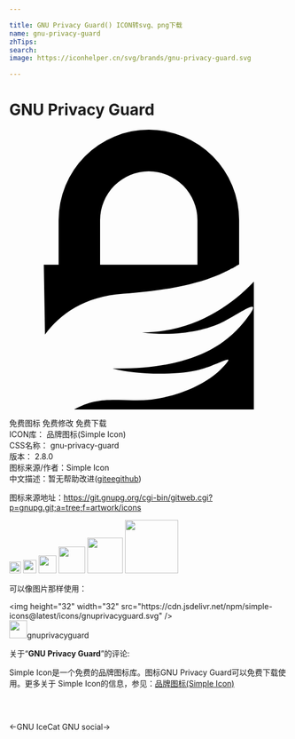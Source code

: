 ```yaml
---

title: GNU Privacy Guard() ICON转svg、png下载
name: gnu-privacy-guard
zhTips: 
search: 
image: https://iconhelper.cn/svg/brands/gnu-privacy-guard.svg

---
```


# GNU Privacy Guard  <small style="font-size: 60%;font-weight: 100"></small>

<div id="svg" class="svg-wrap">
<svg role="img" viewBox="0 0 24 24" xmlns="http://www.w3.org/2000/svg"><title>GNU Privacy Guard icon</title><path d="M2.968 11.583h1.274v-3.82A7.76 7.76 0 0 1 12.005 0a7.76 7.76 0 0 1 7.762 7.763v3.783c-.018.01-.037.028-.056.037l-.01.01-.008.009h-.01l-.01.01-.009.009H19.636l-.018.018h-.02l-.018.01h-.01l-.009.01-.009.009h-.01l-.009.009-.009.01-.01.009-.009.009-.028.019-.019.01-.028.018-.018.01-.02.009-.027.018-.019.01-.01.009-.027.019-.02.01-.046.027-.019.01-.018.009-.02.01h-.008l-.057.027h-.019c-.018.01-.037.02-.065.038h-.01l-.009.01-.028.018-.018.01-.029.018-.018.01h-.01l-.028.018-.018.01-.02.009c-.018.01-.046.019-.065.028l-.018.01-.02.009-.037.018-.037.02-.047.018-.047.019-.019.009-.037.019-.019.01c-1.545.739-4.017 1.516-8.708 1.853-3.362.244-5.403 1.723-6.724 3.502zm4.842 0h8.371v-3.82a4.184 4.184 0 0 0-4.186-4.186A4.184 4.184 0 0 0 7.81 7.763zm13.222 1.461V24H5.572c1.704-.946 2.968-.852 5.075-.787 2.865.094 6.03-1.105 7.585-2.696 1.554-1.592-.14-.375-1.901.074-1.76.45-5.17.497-7.454-.103 7.173.094 9.973-2.219 11.555-4.307 1.583-2.079-.683-.365-2.153.356-1.47.72-4.036 1.227-6.864.852 4.27-.01 7.52-2.144 9.607-4.345z"/></svg>
</div>
<detail full-name='gnu-privacy-guard'></detail>

<div class="detail-page">
<p>
<span><span class="badge-success badge">免费图标</span> <span class="badge-success badge">免费修改</span>  <span class="badge-success badge">免费下载</span> </span>
<br/>
<span>
ICON库：
<span class="badge-secondary badge">品牌图标(Simple Icon)</span> 
</span>
<br/>
<span>
CSS名称：
<span class="badge-secondary badge">gnu-privacy-guard</span> 
</span>

<br/>
<span>
版本：
<span class="badge-secondary badge">2.8.0</span> 
</span>
<br/>
<span>图标来源/作者：<span class="badge-light badge">Simple Icon</span></span> 
<br/>
<span class="zh-detail">中文描述：暂无<span class="help-link"><span>帮助改进</span>(<a href="https://gitee.com/liuwave/icon-helper/edit/master/json/brands/gnu-privacy-guard.json" target="_blank" rel="noopener noreferrer">gitee</a><a href="https://github.com/liuwave/icon-helper/edit/master/json/brands/gnu-privacy-guard.json" target="_blank" rel="noopener noreferrer">github</a></span>)</span><br/>
</p>
</div><div class="description description alert alert-light"><p>图标来源地址：<a href="https://git.gnupg.org/cgi-bin/gitweb.cgi?p=gnupg.git;a=tree;f=artwork/icons" target="_blank" rel="noopener noreferrer">https://git.gnupg.org/cgi-bin/gitweb.cgi?p=gnupg.git;a=tree;f=artwork/icons</a></p></div>
<div class="alert alert-dark">
<img height="21" width="21" src="https://cdn.jsdelivr.net/npm/simple-icons@latest/icons/gnuprivacyguard.svg" />
<img height="24" width="24" src="https://cdn.jsdelivr.net/npm/simple-icons@latest/icons/gnuprivacyguard.svg" />
<img height="32" width="32" src="https://cdn.jsdelivr.net/npm/simple-icons@latest/icons/gnuprivacyguard.svg" />
<img height="48" width="48" src="https://cdn.jsdelivr.net/npm/simple-icons@latest/icons/gnuprivacyguard.svg" />
<img height="64" width="64" src="https://cdn.jsdelivr.net/npm/simple-icons@latest/icons/gnuprivacyguard.svg" />
<img height="96" width="96" src="https://cdn.jsdelivr.net/npm/simple-icons@latest/icons/gnuprivacyguard.svg" />

</div>
<div>
  <p>可以像图片那样使用：    
  </p>
  <div class="alert alert-primary" style="font-size: 14px">
    &lt;img height="32" width="32" src="https://cdn.jsdelivr.net/npm/simple-icons@latest/icons/gnuprivacyguard.svg" /&gt;
    <copy-btn content='<img height="32" width="32" src="https://cdn.jsdelivr.net/npm/simple-icons@latest/icons/gnuprivacyguard.svg" />'></copy-btn>
  </div>
  <div class="alert alert-secondary">
    <img height="32" width="32" src="https://cdn.jsdelivr.net/npm/simple-icons@latest/icons/gnuprivacyguard.svg" />gnuprivacyguard
    <copy-btn content="gnuprivacyguard" btn-title="复制图标名称"></copy-btn>
  </div>
</div>
<div class="icon-detail__container">
<p>关于“<b>GNU Privacy Guard</b>”的评论:</p>
</div>
<Vssue title="关于“GNU Privacy Guard”的评论" />
<div><p>Simple Icon是一个免费的品牌图标库。图标GNU Privacy Guard可以免费下载使用。更多关于  Simple Icon的信息，参见：<a target="_blank" href="https://iconhelper.cn/brands.html">品牌图标(Simple Icon)</a>
</p></div>


<div style="padding:2rem 0 " class="page-nav"><p class="inner"><span class="prev">←<router-link to="/icon/gnu-icecat.html">GNU IceCat</router-link></span> <span class="next"><router-link to="/icon/gnu-social.html">GNU social</router-link>→</span></p></div>
